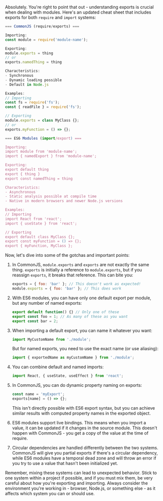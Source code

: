 Absolutely. You're right to point that out - understanding exports is crucial when dealing with modules. Here's an updated cheat sheet that includes exports for both `require` and `import` systems:

```js
=== CommonJS (require/exports) ===

Importing:
const module = require('module-name');

Exporting:
module.exports = thing
// or
exports.namedThing = thing

Characteristics:
- Synchronous
- Dynamic loading possible
- Default in Node.js

Examples:
// Importing
const fs = require('fs');
const { readFile } = require('fs');

// Exporting
module.exports = class MyClass {};
// or
exports.myFunction = () => {};

=== ES6 Modules (import/export) ===

Importing:
import module from 'module-name';
import { namedExport } from 'module-name';

Exporting:
export default thing
export { thing }
export const namedThing = thing

Characteristics:
- Asynchronous
- Static analysis possible at compile time
- Native in modern browsers and newer Node.js versions

Examples:
// Importing
import React from 'react';
import { useState } from 'react';

// Exporting
export default class MyClass {};
export const myFunction = () => {};
export { myFunction, MyClass };

```


Now, let's dive into some of the gotchas and important points:

1. In CommonJS, `module.exports` and `exports` are not exactly the same thing. `exports` is initially a reference to `module.exports`, but if you reassign `exports`, it breaks that reference. This can bite you:

   ```javascript
   exports = { foo: 'bar' }; // This doesn't work as expected!
   module.exports = { foo: 'bar' }; // This does work
   ```

2. With ES6 modules, you can have only one default export per module, but any number of named exports:

   ```javascript
   export default function() {} // Only one of these
   export const foo = 1; // As many of these as you want
   export const bar = 2;
   ```

3. When importing a default export, you can name it whatever you want:

   ```javascript
   import MyCustomName from './module';
   ```

   But for named exports, you need to use the exact name (or use aliasing):

   ```javascript
   import { exportedName as myCustomName } from './module';
   ```

4. You can combine default and named imports:

   ```javascript
   import React, { useState, useEffect } from 'react';
   ```

5. In CommonJS, you can do dynamic property naming on exports:

   ```javascript
   const name = 'myExport';
   exports[name] = () => {};
   ```

   This isn't directly possible with ES6 export syntax, but you can achieve similar results with computed property names in the exported object.

6. ES6 modules support live bindings. This means when you import a value, it can be updated if it changes in the source module. This doesn't happen with CommonJS - you get a copy of the value at the time of require.

7. Circular dependencies are handled differently between the two systems. CommonJS will give you partial exports if there's a circular dependency, while ES6 modules have a temporal dead zone and will throw an error if you try to use a value that hasn't been initialized yet.

Remember, mixing these systems can lead to unexpected behavior. Stick to one system within a project if possible, and if you must mix them, be very careful about how you're exporting and importing. Always consider the environment you're working in - browser, Node.js, or something else - as it affects which system you can or should use.